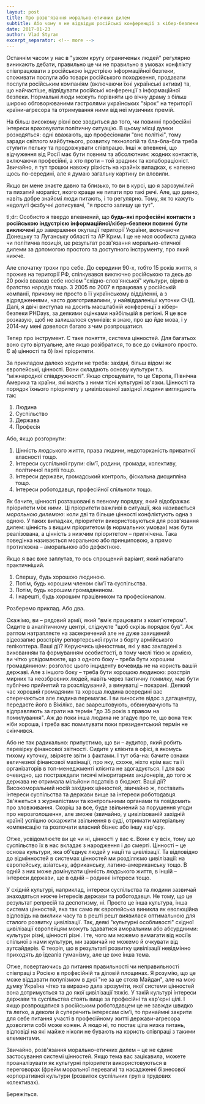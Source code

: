 ```yaml
---
layout: post
title: Про розв'язання морально-етичних дилем
subtitle: Або чому я не відвідую російські конференції з кібер-безпеки
date: 2017-01-23
author: Vlad Styran
excerpt_separator: <!-- more -->
---
```


Останнім часом у нас в "узком кругу ограниченых людей"  регулярно виникають дебати, правильно це чи не правильно в умовах конфлікту співпрацювати з російською індустрією інформаційної безпеки, споживати послуги або товари російського походження, продавати послуги російським компаніям (включаючи їхні українські активи) та, що найчастіше, відвідувати російські конференції з інформаційної безпеки. Нормальні люди можуть порівняти цю вічну драму з більш широко обговорюваними гастролями українських "зірок" на території країни-агресора та отримування ними від неї музичних премій.
<!-- more -->

На більш високому рівні все зводиться до того, чи повинні професійні інтереси враховувати політичну ситуацію. В цьому місці думки розходяться: одні вважають, що професіонали "внє політікі", тому заради світлого майбутнього, розвитку технологій та бла-бла-бла треба стулити пельку та продовжувати співпрацю. Інші ж впевнені, що відчуження від Росії має бути повним та абсолютним: жодних контактів, включаючи професійні, а хто проти – той зрадник та колабораціоніст. Звичайно, я тут трошки навожу різкість на крайніх випадках, є напевно щось по-середині, але я думаю загальну картину ви вловили.

Якщо ви мене знаєте давно та близько, то ви в курсі, що я зарозумілий та пихатий мораліст, якого краще не питати про такі речі. Але, що дивно, навіть добре знайомі люди питають, і то регулярно. Тому, як то кажуть недолугі фєзбучні дописувачі, "я просто залишу це тут".

tl;dr: Особисто я твердо впевнений, що **будь-які професійні контакти з російською індустрією інформаційної/кібер-безпеки повинні бути виключені** до завершення окупації території України, включаючи Донецьку та Луганську області та АР Крим. І це не моя особиста думка чи політична позиція, це результат розв'язання морально-етичної дилеми за допомогою простого та доступного інструменту, про який нижче.

Але спочатку трохи про себе. До середини 90-х, тобто 15 років життя, я прожив на території РФ, спілкувався виключно російською та десь до 20 років вважав себе носієм "східно-слов'янської" культури, вірив в братство народів тощо. З 2005 по 2007 я працював у російській компанії, причому не просто в її українському відділенні, а з відрядженнями, часто довготривалими, у найвіддаленіші куточки СНД. Далі, я двічі виступав на досить масштабній конференції з кібер-безпеки PHDays, за деякими оцінками найбільшій в регіоні. Я це все розказую, щоб не залишалося сумнівів: я знаю, про що йде мова, і у 2014-му мені довелося багато з чим розпрощатися.

Тепер про інструмент. Є таке поняття, система цінностей. Для багатьох воно суто віртуальне, але якщо розібратися, то все до смішного просто. Є а) цінності та б) їхні пріоритети.

За прикладом далеко ходити не треба: західні, більш відомі як європейські, цінності. Вони складають основу культури т.з. "міжнародної співдружності". Якщо спрощувати, то це Європа, Північна Америка та країни, які мають з ними тісні культурні зв'язки. Цінності та порядок їхнього пріоритету у цивілізованої західної людини виглядають так:

1. Людина
2. Суспільство
3. Держава
4. Професія

Або, якщо розгорнути:

1. Цінність людського життя, права людини, недоторканість приватної власності тощо.
2. Інтереси суспільної групи: сім'ї, родини, громади, колективу, політичної партії тощо.
3. Інтереси держави, громадський контроль, фіскальна дисципліна тощо.
4. Інтереси роботодавця, професійної спільноти тощо.

Як бачите, цінності розташовані в певному порядку, який відображає пріоритети між ними. Ці пріоритети важливі в ситуації, яка називається *моральною дилемою*: коли дві та більше цінності конфліктують одна з одною. У таких випадках, пріоритети використовуються для розв'язання дилем: цінність з вищим пріоритетом (в нормальних умовах) має бути реалізована, а цінність з нижчим пріоритетом – пригнічена. Така поведінка називається моральною або принциповою, а прямо протилежна – аморальною або дефектною.

Якщо я вас вже заплутав, то ось спрощений варіант, який набагато практичніший.

1. Спершу, будь хорошою людиною.
2. Потім, будь хорошим членом сім'ї та суспільства.
3. Потім, будь хорошим громадянином.
4. І нарешті, будь хорошим працівником та професіоналом.

Розберемо приклад. Або два.

Скажімо, ви – рядовий армії, який "вміє працювати з комп'ютером". Сидите в аналітичному центрі, слідкуєте "щоб скрізь порядок був". Аж раптом натрапляєте на засекречений але не дуже захищений відеозапис розстрілу репортерської групи з борту армійського гелікоптера. Ваші дії? Керуючись цінностями, які у вас закладені з вихованням та формуванням особистості, в тому числі тією ж армією, ви чітко усвідомлюєте, що з одного боку – треба бути хорошим громадянином: розголос цього інциденту вочевидь не на користь вашій державі. Але з іншого боку – треба бути хорошою людиною: розстріл мирних та неозброєних людей, навіть через тактичну помилку, має бути публічно прийнятий та розслідуваний, а винуватці – покарані. Деякий час хороший громадянин та хороша людина всередині вас сперечаються але людина перемагає. І ви виносите відос з датацентру, передаєте його в Вікілікс, вас заарештовують, обвинувачують та відправляють за грати на термін "до 35 років з правом на помилування". Аж до поки інша людина не згадує про те, що вона теж ніби хороша, і треба вас помилувати поки президентський термін не скінчився.

Або не так радикально: припустимо, що ви – аудитор, який робить перевірку фінансової звітності. Сидите у клієнта в офісі, в якомусь тихому куточку, звіряєте звіти з фактами. І тут оба-на: бачите ознаки величезної фінансової махінації, про яку, схоже, ніхто крім вас та її організаторів в топ-менеджменті клієнта не здогадується. І для вас очевидно, що постраждали тисячі міноритарних акціонерів, до того ж держава не отримала мільйони податків в бюджет. Ваші дії? Високоморальний носій західних цінностей, звичайно ж, поставить інтереси суспільства та держави вище за інтереси роботодавця. Зв'яжеться з журналістами та контрольними органами та повідомить про зловживання. Скоріш за все, буде звільнений за порушення угоди про нерозголошення, але зможе (звичайно, у цивілізованій західній країні) успішно оскаржити звільнення в суді, отримати матеріальну компенсацію та розпочати власний бізнес або іншу кар'єру.

Отже, усвідомлюєте ви це чи ні, цінності у вас є. Вони є у всіх, тому що суспільство їх в нас вкладає з народження і до смерті. Цінності – це основа культури, яка об'єднує людей у нації та цивілізації. Та відповідно до відмінностей в системах цінностей ми розділяємо цивілізації: на європейську, азіатську, африканську, латино-американську тощо. В одній з них може домінувати цінність людського життя, в іншій – інтереси держави, ще в одній – родинні інтереси тощо.

У східній культурі, наприклад, інтереси суспільства та людини зазвичай знаходяться нижче інтересів держави та роботодавця. Не тому, що це результат репресій та деспотизму, ні. Просто це інша культура, інша система цінностей, яка так само як європейська виникла як еволюційна відповідь на виклики часу та в решті решт виявилася оптимальною для сталого розвитку цивілізації. Так, деякі "культурні особливості" східної цивілізації європейцям можуть здаватися аморальним або абсурдними: культури різні, цінності різні. І те, чого ми можемо вимагати від носіїв спільної з нами культури, ми зазвичай не можемо й очкувати від аутсайдерів. Є теорія, що в результаті розвитку цивілізації невідмінно приходять до ідеалів гуманізму, але це вже інша тема.

Отже, повертаючись до питання правильності чи неправильності співпраці з Росією в професійній та діловій площинах. Я розумію, що це може віддавати популізмом в дусі "не за це стояв Майдан", але на мою думку Україна чітко та виразно дала зрозуміти, якої системи цінностей вона дотримується та до якої цивілізації тяжіє. У такій культурі інтереси держави та суспільства стоять вище за професійні та кар'єрні цілі. І якщо розпрощатися з російським роботодавцем це не завжди швидко та легко, а деколи й суперечить інтересам сім'ї, то принаймні закрити для себе питання участі в професійному житті держави-агресора дозволити собі може кожен. А якщо ні, то постає ціла низка питань, відповіді на які майже ніколи не бувають на користь співпраці з такими елементами.

Звичайно, розв'язання морально-етичних дилем – це не єдине застосування системі цінностей. Якщо тема вас зацікавила, можете проаналізувати як культурні пріоритети використовуються в переговорах (фрейм моральної переваги) та насадженні бізнесової корпоративної культури (розвиток суспільних груп в трудових колективах).

Бережіться.